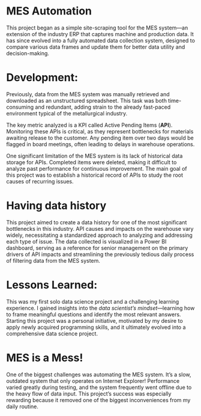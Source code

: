 # MES Automation

This project began as a simple site-scraping tool for the MES system—an extension of the industry ERP that captures machine and production data. It has since evolved into a fully automated data collection system, designed to compare various data frames and update them for better data utility and decision-making.

# Development:


Previously, data from the MES system was manually retrieved and downloaded as an unstructured spreadsheet. This task was both time-consuming and redundant, adding strain to the already fast-paced environment typical of the metallurgical industry.

The key metric analyzed is a KPI called Active Pending Items (**API**). Monitoring these APIs is critical, as they represent bottlenecks for materials awaiting release to the customer. Any pending item over two days would be flagged in board meetings, often leading to delays in warehouse operations.

One significant limitation of the MES system is its lack of historical data storage for APIs. Completed items were deleted, making it difficult to analyze past performance for continuous improvement. The main goal of this project was to establish a historical record of APIs to study the root causes of recurring issues.

# Having data history

This project aimed to create a data history for one of the most significant bottlenecks in this industry. API causes and impacts on the warehouse vary widely, necessitating a standardized approach to analyzing and addressing each type of issue. The data collected is visualized in a Power BI dashboard, serving as a reference for senior management on the primary drivers of API impacts and streamlining the previously tedious daily process of filtering data from the MES system.

# Lessons Learned:

This was my first solo data science project and a challenging learning experience. I gained insights into the _data scientist’s mindset_—learning how to frame meaningful questions and identify the most relevant answers. Starting this project was a personal initiative, motivated by my desire to apply newly acquired programming skills, and it ultimately evolved into a comprehensive data science project.

# MES is a Mess!

One of the biggest challenges was automating the MES system. It’s a slow, outdated system that only operates on Internet Explorer! Performance varied greatly during testing, and the system frequently went offline due to the heavy flow of data input. This project’s success was especially rewarding because it removed one of the biggest inconveniences from my daily routine.

